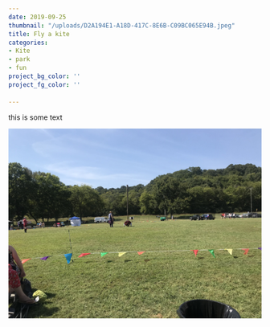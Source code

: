 ```yaml
---
date: 2019-09-25
thumbnail: "/uploads/D2A194E1-A18D-417C-8E6B-C09BC065E94B.jpeg"
title: Fly a kite
categories:
- Kite
- park
- fun
project_bg_color: ''
project_fg_color: ''

---
```

this is some text

![](/uploads/D2A194E1-A18D-417C-8E6B-C09BC065E94B.jpeg)